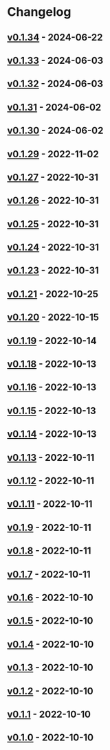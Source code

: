 # Changelog

## [v0.1.34](https://github.com/tMinamiii/lgtm/compare/v0.1.33...v0.1.34) - 2024-06-22

## [v0.1.33](https://github.com/tMinamiii/lgtm/compare/v0.1.32...v0.1.33) - 2024-06-03

## [v0.1.32](https://github.com/tMinamiii/lgtm/compare/v0.1.31...v0.1.32) - 2024-06-03

## [v0.1.31](https://github.com/tMinamiii/lgtm/compare/v0.1.30...v0.1.31) - 2024-06-02

## [v0.1.30](https://github.com/tMinamiii/lgtm/compare/v0.1.29...v0.1.30) - 2024-06-02

## [v0.1.29](https://github.com/tMinamiii/lgtm/compare/v0.1.28...v0.1.29) - 2022-11-02

## [v0.1.27](https://github.com/tMinamiii/lgtm/compare/v0.1.26...v0.1.27) - 2022-10-31

## [v0.1.26](https://github.com/tMinamiii/lgtm/compare/v0.1.25...v0.1.26) - 2022-10-31

## [v0.1.25](https://github.com/tMinamiii/lgtm/compare/v0.1.24...v0.1.25) - 2022-10-31

## [v0.1.24](https://github.com/tMinamiii/lgtm/compare/v0.1.23...v0.1.24) - 2022-10-31

## [v0.1.23](https://github.com/tMinamiii/lgtm/compare/v0.1.22...v0.1.23) - 2022-10-31

## [v0.1.21](https://github.com/tMinamiii/lgtm/compare/v0.1.20...v0.1.21) - 2022-10-25

## [v0.1.20](https://github.com/tMinamiii/lgtm/compare/v0.1.19...v0.1.20) - 2022-10-15

## [v0.1.19](https://github.com/tMinamiii/lgtm/compare/v0.1.18...v0.1.19) - 2022-10-14

## [v0.1.18](https://github.com/tMinamiii/lgtm/compare/v0.1.17...v0.1.18) - 2022-10-13

## [v0.1.16](https://github.com/tMinamiii/lgtm/compare/v0.1.15...v0.1.16) - 2022-10-13

## [v0.1.15](https://github.com/tMinamiii/lgtm/compare/v0.1.14...v0.1.15) - 2022-10-13

## [v0.1.14](https://github.com/tMinamiii/lgtm/compare/v0.1.13...v0.1.14) - 2022-10-13

## [v0.1.13](https://github.com/tMinamiii/lgtm/compare/v0.1.12...v0.1.13) - 2022-10-11

## [v0.1.12](https://github.com/tMinamiii/lgtm/compare/v0.1.11...v0.1.12) - 2022-10-11

## [v0.1.11](https://github.com/tMinamiii/lgtm/compare/v0.1.10...v0.1.11) - 2022-10-11

## [v0.1.9](https://github.com/tMinamiii/lgtm/compare/v0.1.8...v0.1.9) - 2022-10-11

## [v0.1.8](https://github.com/tMinamiii/lgtm/compare/v0.1.7...v0.1.8) - 2022-10-11

## [v0.1.7](https://github.com/tMinamiii/lgtm/compare/v0.1.6...v0.1.7) - 2022-10-11

## [v0.1.6](https://github.com/tMinamiii/lgtm/compare/v0.1.5...v0.1.6) - 2022-10-10

## [v0.1.5](https://github.com/tMinamiii/lgtm/compare/v0.1.4...v0.1.5) - 2022-10-10

## [v0.1.4](https://github.com/tMinamiii/lgtm/compare/v0.1.3...v0.1.4) - 2022-10-10

## [v0.1.3](https://github.com/tMinamiii/lgtm/compare/v0.1.2...v0.1.3) - 2022-10-10

## [v0.1.2](https://github.com/tMinamiii/lgtm/compare/v0.1.1...v0.1.2) - 2022-10-10

## [v0.1.1](https://github.com/tMinamiii/lgtm/compare/v0.1.0...v0.1.1) - 2022-10-10

## [v0.1.0](https://github.com/tMinamiii/lgtm/commits/v0.1.0) - 2022-10-10
